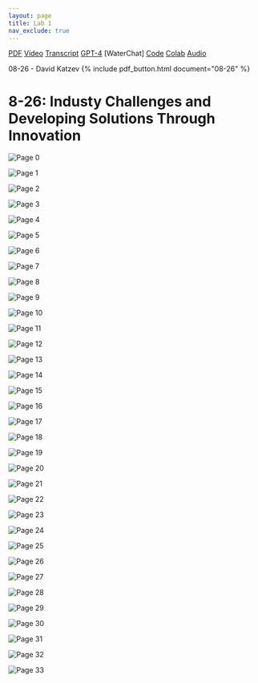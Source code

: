 ```yaml
---
layout: page
title: Lab 1
nav_exclude: true
---
```

[PDF]()
[Video]()
[Transcript]()
[GPT-4]()
[WaterChat]
[Code]()
[Colab]()
[Audio]()


08-26 - David Katzev
{% include pdf_button.html document="08-26" %}


# 8-26: Industy Challenges and Developing Solutions Through Innovation
![Page 0]( /CivEng112/assets/slides/08-26/08-26_Lab_1.pdf-page0.png )

![Page 1]( /CivEng112/assets/slides/08-26/08-26_Lab_1.pdf-page1.png )

![Page 2]( /CivEng112/assets/slides/08-26/08-26_Lab_1.pdf-page2.png )

![Page 3]( /CivEng112/assets/slides/08-26/08-26_Lab_1.pdf-page3.png )

![Page 4]( /CivEng112/assets/slides/08-26/08-26_Lab_1.pdf-page4.png )

![Page 5]( /CivEng112/assets/slides/08-26/08-26_Lab_1.pdf-page5.png )

![Page 6]( /CivEng112/assets/slides/08-26/08-26_Lab_1.pdf-page6.png )

![Page 7]( /CivEng112/assets/slides/08-26/08-26_Lab_1.pdf-page7.png )

![Page 8]( /CivEng112/assets/slides/08-26/08-26_Lab_1.pdf-page8.png )

![Page 9]( /CivEng112/assets/slides/08-26/08-26_Lab_1.pdf-page9.png )

![Page 10]( /CivEng112/assets/slides/08-26/08-26_Lab_1.pdf-page10.png )

![Page 11]( /CivEng112/assets/slides/08-26/08-26_Lab_1.pdf-page11.png )

![Page 12]( /CivEng112/assets/slides/08-26/08-26_Lab_1.pdf-page12.png )

![Page 13]( /CivEng112/assets/slides/08-26/08-26_Lab_1.pdf-page13.png )

![Page 14]( /CivEng112/assets/slides/08-26/08-26_Lab_1.pdf-page14.png )

![Page 15]( /CivEng112/assets/slides/08-26/08-26_Lab_1.pdf-page15.png )

![Page 16]( /CivEng112/assets/slides/08-26/08-26_Lab_1.pdf-page16.png )

![Page 17]( /CivEng112/assets/slides/08-26/08-26_Lab_1.pdf-page17.png )

![Page 18]( /CivEng112/assets/slides/08-26/08-26_Lab_1.pdf-page18.png )

![Page 19]( /CivEng112/assets/slides/08-26/08-26_Lab_1.pdf-page19.png )

![Page 20]( /CivEng112/assets/slides/08-26/08-26_Lab_1.pdf-page20.png )

![Page 21]( /CivEng112/assets/slides/08-26/08-26_Lab_1.pdf-page21.png )

![Page 22]( /CivEng112/assets/slides/08-26/08-26_Lab_1.pdf-page22.png )

![Page 23]( /CivEng112/assets/slides/08-26/08-26_Lab_1.pdf-page23.png )

![Page 24]( /CivEng112/assets/slides/08-26/08-26_Lab_1.pdf-page24.png )

![Page 25]( /CivEng112/assets/slides/08-26/08-26_Lab_1.pdf-page25.png )

![Page 26]( /CivEng112/assets/slides/08-26/08-26_Lab_1.pdf-page26.png )

![Page 27]( /CivEng112/assets/slides/08-26/08-26_Lab_1.pdf-page27.png )


![Page 28]( /CivEng112/assets/slides/08-26/08-26_Lab_1.pdf-page28.png )

![Page 29]( /CivEng112/assets/slides/08-26/08-26_Lab_1.pdf-page29.png )

![Page 30]( /CivEng112/assets/slides/08-26/08-26_Lab_1.pdf-page30.png )

![Page 31]( /CivEng112/assets/slides/08-26/08-26_Lab_1.pdf-page31.png )

![Page 32]( /CivEng112/assets/slides/08-26/08-26_Lab_1.pdf-page32.png )

![Page 33]( /CivEng112/assets/slides/08-26/08-26_Lab_1.pdf-page33.png )
